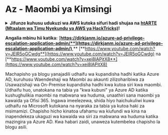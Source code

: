 # Az - Maombi ya Kimsingi

<details>

<summary><strong>Jifunze kuhusu udukuzi wa AWS kutoka sifuri hadi shujaa na</strong> <a href="https://training.hacktricks.xyz/courses/arte"><strong>htARTE (Mtaalam wa Timu Nyekundu ya AWS ya HackTricks)</strong></a><strong>!</strong></summary>

Njia nyingine za kusaidia HackTricks:

* Ikiwa unataka kuona **kampuni yako ikitangazwa kwenye HackTricks** au **kupakua HackTricks kwa PDF** Angalia [**MIPANGO YA KUJIUNGA**](https://github.com/sponsors/carlospolop)!
* Pata [**bidhaa rasmi za PEASS & HackTricks**](https://peass.creator-spring.com)
* Gundua [**Familia ya PEASS**](https://opensea.io/collection/the-peass-family), mkusanyiko wetu wa kipekee wa [**NFTs**](https://opensea.io/collection/the-peass-family)
* **Jiunge na** 💬 [**Kikundi cha Discord**](https://discord.gg/hRep4RUj7f) au kikundi cha [**telegram**](https://t.me/peass) au **tufuate** kwenye **Twitter** 🐦 [**@hacktricks_live**](https://twitter.com/hacktricks_live)**.**
* **Shiriki mbinu zako za udukuzi kwa kuwasilisha PRs kwa** [**HackTricks**](https://github.com/carlospolop/hacktricks) na [**HackTricks Cloud**](https://github.com/carlospolop/hacktricks-cloud) repos za github.

</details>

**Angalia mbinu hii katika:** [**https://dirkjanm.io/azure-ad-privilege-escalation-application-admin/**](https://dirkjanm.io/azure-ad-privilege-escalation-application-admin/)**,** [**https://www.youtube.com/watch?v=JEIR5oGCwdg**](https://www.youtube.com/watch?v=JEIR5oGCwdg) na [**https://www.youtube.com/watch?v=xei8lAPitX8**](https://www.youtube.com/watch?v=xei8lAPitX8)

Machapisho ya blogu yanajadili udhaifu wa kupandisha hadhi katika Azure AD, kuruhusu Waendeshaji wa Maombi au akaunti zilizoharibiwa za Usawazishaji wa On-Premise kupandisha hadhi kwa kutoa siri kwa maombi. Udhaifu huo, unatokana na tabia ya "kwa kubuni" ya Azure AD katika kushughulikia maombi na mabwana wa huduma, unaathiri sana maombi ya kawaida ya Ofisi 365. Ingawa imeelezewa, shida hiyo haichukuliwi kuwa udhaifu na Microsoft kutokana na nyaraka za tabia ya kutoa haki za msimamizi. Chapisho hicho kinatoa ufahamu wa kiufundi wa kina na inapendekeza ukaguzi wa kawaida wa siri za mabwana wa huduma katika mazingira ya Azure AD. Kwa habari zaidi, unaweza kutembelea chapisho la blogu asili.
